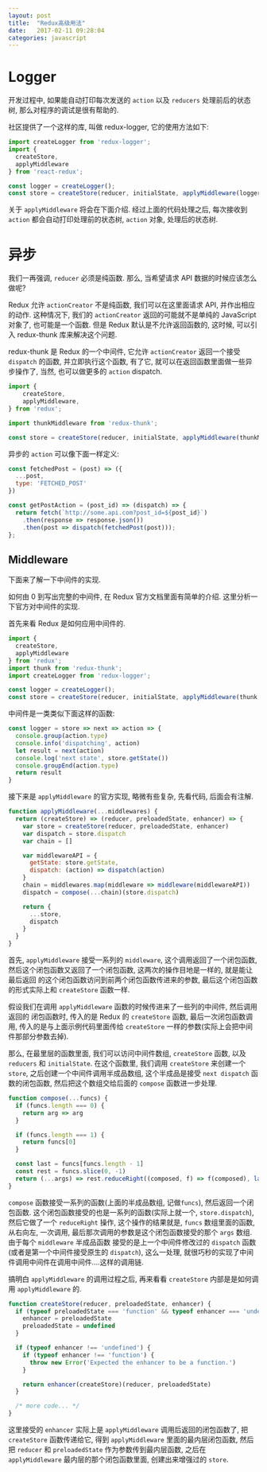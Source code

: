 ```yaml
---
layout: post
title:  "Redux高级用法"
date:   2017-02-11 09:28:04
categories: javascript
---
```


# Logger

开发过程中, 如果能自动打印每次发送的 `action` 以及 `reducers`
处理前后的状态树, 那么对程序的调试是很有帮助的.

社区提供了一个这样的库, 叫做 redux-logger, 它的使用方法如下:

```javascript
import createLogger from 'redux-logger';
import {
  createStore,
  applyMiddleware
} from 'react-redux';

const logger = createLogger();
const store = createStore(reducer, initialState, applyMiddleware(logger));
```

关于 `applyMiddleware` 将会在下面介绍. 经过上面的代码处理之后, 每次接收到
`action` 都会自动打印处理前的状态树, `action` 对象, 处理后的状态树.

# 异步

我们一再强调, `reducer` 必须是纯函数. 那么, 当希望请求 API
数据的时候应该怎么做呢?

Redux 允许 `actionCreator` 不是纯函数, 我们可以在这里面请求 API, 并作出相应
的动作. 这种情况下, 我们的 `actionCreator` 返回的可能就不是单纯的 JavaScript
对象了, 也可能是一个函数. 但是 Redux 默认是不允许返回函数的, 这时候, 可以引入
redux-thunk 库来解决这个问题.

redux-thunk 是 Redux 的一个中间件, 它允许 `actionCreator` 返回一个接受 `dispatch`
的函数, 并立即执行这个函数, 有了它, 就可以在返回函数里面做一些异步操作了,
当然, 也可以做更多的 `action` dispatch.

```javascript
import {
    createStore,
    applyMiddleware,
} from 'redux';

import thunkMiddleware from 'redux-thunk';

const store = createStore(reducer, initialState, applyMiddleware(thunkMiddleware));
```

异步的 `action` 可以像下面一样定义:

```javascript
const fetchedPost = (post) => ({
  ...post,
  type: 'FETCHED_POST'
})

const getPostAction = (post_id) => (dispatch) => {
  return fetch(`http://some.api.com?post_id=${post_id}`)
    .then(response => response.json())
    .then(post => dispatch(fetchedPost(post)));
};
```

## Middleware

下面来了解一下中间件的实现.

如何由 0 到写出完整的中间件, 在 Redux 官方文档里面有简单的介绍.
这里分析一下官方对中间件的实现.

首先来看 Redux 是如何应用中间件的.

```javascript
import {
  createStore,
  applyMiddleware
} from 'redux';
import thunk from 'redux-thunk';
import createLogger from 'redux-logger';

const logger = createLogger();
const store = createStore(reducer, initialState, applyMiddleware(thunk, logger));
```

中间件是一类类似下面这样的函数:

```javascript
const logger = store => next => action => {
  console.group(action.type)
  console.info('dispatching', action)
  let result = next(action)
  console.log('next state', store.getState())
  console.groupEnd(action.type)
  return result
}
```

接下来是 `applyMiddleware` 的官方实现, 略微有些复杂, 先看代码, 后面会有注解.

```javascript
function applyMiddleware(...middlewares) {
  return (createStore) => (reducer, preloadedState, enhancer) => {
    var store = createStore(reducer, preloadedState, enhancer)
    var dispatch = store.dispatch
    var chain = []

    var middlewareAPI = {
      getState: store.getState,
      dispatch: (action) => dispatch(action)
    }
    chain = middlewares.map(middleware => middleware(middlewareAPI))
    dispatch = compose(...chain)(store.dispatch)

    return {
      ...store,
      dispatch
    }
  }
}
```

首先, `applyMiddleware` 接受一系列的 `middleware`, 这个调用返回了一个闭包函数,
然后这个闭包函数又返回了一个闭包函数, 这两次的操作目地是一样的, 就是能让最后返回
的这个闭包函数访问到前两个闭包函数传进来的参数, 最后这个闭包函数的形式实际上和
`createStore` 函数一样.

假设我们在调用 `applyMiddleware` 函数的时候传进来了一些列的中间件, 然后调用返回的
闭包函数时, 传入的是 Redux 的 `createStore` 函数, 最后一次闭包函数调用,
传入的是与上面示例代码里面传给 `createStore` 一样的参数(实际上会把中间件那部分参数去掉).

那么, 在最里层的函数里面, 我们可以访问中间件数组, `createStore` 函数, 以及
`reducers` 和 `initialState`. 在这个函数里, 我们调用 `createStore` 来创建一个
`store`, 之后创建一个中间件调用半成品数组, 这个半成品是接受 `next dispatch` 函数的闭包函数,
然后把这个数组交给后面的 `compose` 函数进一步处理.

```javascript
function compose(...funcs) {
  if (funcs.length === 0) {
    return arg => arg
  }

  if (funcs.length === 1) {
    return funcs[0]
  }

  const last = funcs[funcs.length - 1]
  const rest = funcs.slice(0, -1)
  return (...args) => rest.reduceRight((composed, f) => f(composed), last(...args))
}
```

`compose` 函数接受一系列的函数(上面的半成品数组, 记做`funcs`), 然后返回一个闭包函数.
 这个闭包函数接受的也是一系列的函数(实际上就一个, `store.dispatch`), 然后它做了一个
`reduceRight` 操作, 这个操作的结果就是, `funcs` 数组里面的函数, 从右向左, 一次调用,
最后那次调用的参数是这个闭包函数接受的那个 `args` 数组. 由于每个 `middleware` 半成品函数
接受的是上一个中间件修改过的 `dispatch` 函数(或者是第一个中间件接受原生的 `dispatch`),
这么一处理, 就很巧秒的实现了中间件调用中间件在调用中间件....这样的调用链.

搞明白 `applyMiddleware` 的调用过程之后, 再来看看 `createStore` 内部是是如何调用
`applyMiddleware` 的.

```javascript
function createStore(reducer, preloadedState, enhancer) {
  if (typeof preloadedState === 'function' && typeof enhancer === 'undefined') {
    enhancer = preloadedState
    preloadedState = undefined
  }

  if (typeof enhancer !== 'undefined') {
    if (typeof enhancer !== 'function') {
      throw new Error('Expected the enhancer to be a function.')
    }

    return enhancer(createStore)(reducer, preloadedState)
  }

  /* more code... */
}
```

这里接受的 `enhancer` 实际上是 `applyMiddleware` 调用后返回的闭包函数了, 把 `createStore`
函数传递给它, 得到 `applyMiddleware` 里面的最内层闭包函数, 然后把 `reducer` 和 `preloadedState`
作为参数传到最内层函数, 之后在 `applyMiddleware` 最内层的那个闭包函数里面, 创建出来增强过的 `store`.
